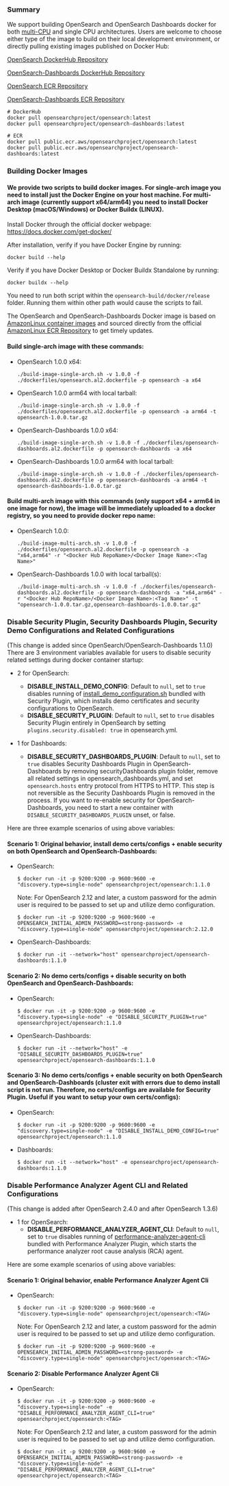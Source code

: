 ### Summary
We support building OpenSearch and OpenSearch Dashboards docker for both [multi-CPU](https://docs.docker.com/desktop/multi-arch/) and single CPU architectures.
Users are welcome to choose either type of the image to build on their local development environment, or directly pulling existing images published on Docker Hub:

[OpenSearch DockerHub Repository](https://hub.docker.com/r/opensearchproject/opensearch/)

[OpenSearch-Dashboards DockerHub Repository](https://hub.docker.com/r/opensearchproject/opensearch-dashboards/)

[OpenSearch ECR Repository](https://gallery.ecr.aws/opensearchproject/opensearch/)

[OpenSearch-Dashboards ECR Repository](https://gallery.ecr.aws/opensearchproject/opensearch-dashboards/)

```
# DockerHub
docker pull opensearchproject/opensearch:latest
docker pull opensearchproject/opensearch-dashboards:latest

# ECR
docker pull public.ecr.aws/opensearchproject/opensearch:latest
docker pull public.ecr.aws/opensearchproject/opensearch-dashboards:latest
```

### Building Docker Images
#### We provide two scripts to build docker images. For single-arch image you need to install just the Docker Engine on your host machine. For multi-arch image (currently support x64/arm64) you need to install Docker Desktop (macOS/Windows) or Docker Buildx (LINUX).

Install Docker through the official docker webpage: https://docs.docker.com/get-docker/


After installation, verify if you have Docker Engine by running:
  ```
  docker build --help
  ```


Verify if you have Docker Desktop or Docker Buildx Standalone by running:
  ```
  docker buildx --help
  ```


You need to run both script within the `opensearch-build/docker/release` folder. Running them
  within other path would cause the scripts to fail.


The OpenSearch and OpenSearch-Dashboards Docker image is based on [AmazonLinux container images](https://github.com/amazonlinux/container-images) and sourced directly from the official [AmazonLinux ECR Repository](https://gallery.ecr.aws/amazonlinux/amazonlinux/) to get timely updates.


#### Build single-arch image with these commands:
  * OpenSearch 1.0.0 x64:
    ```
    ./build-image-single-arch.sh -v 1.0.0 -f ./dockerfiles/opensearch.al2.dockerfile -p opensearch -a x64
    ```
  * OpenSearch 1.0.0 arm64 with local tarball:
    ```
    ./build-image-single-arch.sh -v 1.0.0 -f ./dockerfiles/opensearch.al2.dockerfile -p opensearch -a arm64 -t opensearch-1.0.0.tar.gz
    ```
  * OpenSearch-Dashboards 1.0.0 x64:
    ```
    ./build-image-single-arch.sh -v 1.0.0 -f ./dockerfiles/opensearch-dashboards.al2.dockerfile -p opensearch-dashboards -a x64
    ```
  * OpenSearch-Dashboards 1.0.0 arm64 with local tarball:
    ```
    ./build-image-single-arch.sh -v 1.0.0 -f ./dockerfiles/opensearch-dashboards.al2.dockerfile -p opensearch-dashboards -a arm64 -t opensearch-dashboards-1.0.0.tar.gz
    ```
#### Build multi-arch image with this commands (only support x64 + arm64 in one image for now), the image will be immediately uploaded to a docker registry, so you need to provide docker repo name:
  * OpenSearch 1.0.0:
    ```
    ./build-image-multi-arch.sh -v 1.0.0 -f ./dockerfiles/opensearch.al2.dockerfile -p opensearch -a "x64,arm64" -r "<Docker Hub RepoName>/<Docker Image Name>:<Tag Name>"
    ```
  * OpenSearch-Dashboards 1.0.0 with local tarball(s):
    ```
    ./build-image-multi-arch.sh -v 1.0.0 -f ./dockerfiles/opensearch-dashboards.al2.dockerfile -p opensearch-dashboards -a "x64,arm64" -r "<Docker Hub RepoName>/<Docker Image Name>:<Tag Name>" -t "opensearch-1.0.0.tar.gz,opensearch-dashboards-1.0.0.tar.gz"
    ```

### Disable Security Plugin, Security Dashboards Plugin, Security Demo Configurations and Related Configurations
(This change is added since OpenSearch/OpenSearch-Dashboards 1.1.0)
There are 3 environment variables available for users to disable security related settings during docker container startup:

* 2 for OpenSearch:
  * __DISABLE_INSTALL_DEMO_CONFIG__: Default to `null`, set to `true` disables running of [install_demo_configuration.sh](https://github.com/opensearch-project/security/blob/1.0.0.0/tools/install_demo_configuration.sh) bundled with Security Plugin, which installs demo certificates and security configurations to OpenSearch.
  * __DISABLE_SECURITY_PLUGIN__: Default to `null`, set to `true` disables Security Plugin entirely in OpenSearch by setting `plugins.security.disabled: true` in opensearch.yml.

* 1 for Dashboards:
  * __DISABLE_SECURITY_DASHBOARDS_PLUGIN__: Default to `null`, set to `true` disables Security Dashboards Plugin in OpenSearch-Dashboards by removing securityDashboards plugin folder, remove all related settings in opensearch_dashboards.yml, and set `opensearch.hosts` entry protocol from HTTPS to HTTP. This step is not reversible as the Security Dashboards Plugin is removed in the process. If you want to re-enable security for OpenSearch-Dashboards, you need to start a new container with `DISABLE_SECURITY_DASHBOARDS_PLUGIN` unset, or false.


Here are three example scenarios of using above variables:

#### Scenario 1: Original behavior, install demo certs/configs + enable security on both OpenSearch and OpenSearch-Dashboards:
  * OpenSearch:
     ```
     $ docker run -it -p 9200:9200 -p 9600:9600 -e "discovery.type=single-node" opensearchproject/opensearch:1.1.0
     ```
     Note: For OpenSearch 2.12 and later, a custom password for the admin user is required to be passed to set up and utilize demo configuration.
     ```
     $ docker run -it -p 9200:9200 -p 9600:9600 -e OPENSEARCH_INITIAL_ADMIN_PASSWORD=<strong-password> -e "discovery.type=single-node" opensearchproject/opensearch:2.12.0
     ```
  * OpenSearch-Dashboards:
     ```
     $ docker run -it --network="host" opensearchproject/opensearch-dashboards:1.1.0
     ```

#### Scenario 2: No demo certs/configs + disable security on both OpenSearch and OpenSearch-Dashboards:
  * OpenSearch:
     ```
     $ docker run -it -p 9200:9200 -p 9600:9600 -e "discovery.type=single-node" -e "DISABLE_SECURITY_PLUGIN=true" opensearchproject/opensearch:1.1.0
     ```
  * OpenSearch-Dashboards:
     ```
     $ docker run -it --network="host" -e "DISABLE_SECURITY_DASHBOARDS_PLUGIN=true" opensearchproject/opensearch-dashboards:1.1.0
     ```

#### Scenario 3: No demo certs/configs + enable security on both OpenSearch and OpenSearch-Dashboards (cluster exit with errors due to demo install script is not run. Therefore, no certs/configs are available for Security Plugin. Useful if you want to setup your own certs/configs):
  * OpenSearch:
     ```
     $ docker run -it -p 9200:9200 -p 9600:9600 -e "discovery.type=single-node" -e "DISABLE_INSTALL_DEMO_CONFIG=true" opensearchproject/opensearch:1.1.0
     ```
  * Dashboards:
     ```
     $ docker run -it --network="host" -e opensearchproject/opensearch-dashboards:1.1.0
     ```

### Disable Performance Analyzer Agent CLI and Related Configurations
(This change is added after OpenSearch 2.4.0 and after OpenSearch 1.3.6)

  * 1 for OpenSearch:
    * __DISABLE_PERFORMANCE_ANALYZER_AGENT_CLI__: Default to `null`, set to `true` disables running of [performance-analyzer-agent-cli](https://github.com/opensearch-project/performance-analyzer/blob/2.4/packaging/performance-analyzer-agent-cli) bundled with Performance Analyzer Plugin, which starts the performance analyzer root cause analysis (RCA) agent.

Here are some example scenarios of using above variables:

#### Scenario 1: Original behavior, enable Performance Analyzer Agent Cli
  * OpenSearch:
     ```
     $ docker run -it -p 9200:9200 -p 9600:9600 -e "discovery.type=single-node" opensearchproject/opensearch:<TAG>
     ```
     Note: For OpenSearch 2.12 and later, a custom password for the admin user is required to be passed to set up and utilize demo configuration.
     ```
     $ docker run -it -p 9200:9200 -p 9600:9600 -e OPENSEARCH_INITIAL_ADMIN_PASSWORD=<strong-password> -e "discovery.type=single-node" opensearchproject/opensearch:<TAG>
     ```

#### Scenario 2: Disable Performance Analyzer Agent Cli
  * OpenSearch:
     ```
     $ docker run -it -p 9200:9200 -p 9600:9600 -e "discovery.type=single-node" -e "DISABLE_PERFORMANCE_ANALYZER_AGENT_CLI=true" opensearchproject/opensearch:<TAG>
     ```
     Note: For OpenSearch 2.12 and later, a custom password for the admin user is required to be passed to set up and utilize demo configuration.
     ```
     $ docker run -it -p 9200:9200 -p 9600:9600 -e OPENSEARCH_INITIAL_ADMIN_PASSWORD=<strong-password> -e "discovery.type=single-node" -e "DISABLE_PERFORMANCE_ANALYZER_AGENT_CLI=true" opensearchproject/opensearch:<TAG>
     ```
